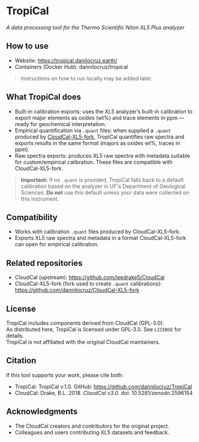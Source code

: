 # TropiCal
*A data processing tool for the Thermo Scientific Niton XL5 Plus analyzer*

## How to use
- Website: https://tropical.danilocruz.earth/
- Containers (Docker Hub): dannilocruz/tropical

> Instructions on how to run locally may be added later.

## What TropiCal does
- Built-in calibration exports: uses the XL5 analyzer’s built-in calibration to export major elements as oxides (wt%) and trace elements in ppm — ready for geochemical interpretation.
- Empirical quantification via `.quant` files: when supplied a `.quant` produced by [CloudCal-XL5-fork](https://github.com/dannilocruz/CloudCal-XL5-fork), TropiCal quantifies raw spectra and exports results in the same format (majors as oxides wt%, traces in ppm).
- Raw spectra exports: produces XL5 raw spectra with metadata suitable for custom/empirical calibration. These files are compatible with CloudCal-XL5-fork.

> **Important:** If no `.quant` is provided, TropiCal falls back to a default calibration based on the analyzer in UF's Department of Geological Sciences. **Do not** use this default unless your data were collected on this instrument.

## Compatibility
- Works with calibration `.quant` files produced by CloudCal-XL5-fork.
- Exports XL5 raw spectra and metadata in a format CloudCal-XL5-fork can open for empirical calibration.

## Related repositories
- CloudCal (upstream): https://github.com/leedrake5/CloudCal
- CloudCal-XL5-fork (fork used to create `.quant` calibrations): https://github.com/dannilocruz/CloudCal-XL5-fork

## License
TropiCal includes components derived from CloudCal (GPL-3.0).  
As distributed here, TropiCal is licensed under GPL-3.0. See `LICENSE` for details.  
TropiCal is not affiliated with the original CloudCal maintainers.

## Citation
If this tool supports your work, please cite both:
- TropiCal: TropiCal v.1.0. GitHub: https://github.com/dannilocruz/TropiCal
- CloudCal: Drake, B.L. 2018. *CloudCal v3.0*. doi: 10.5281/zenodo.2596154

## Acknowledgments
- The CloudCal creators and contributors for the original project.
- Colleagues and users contributing XL5 datasets and feedback.

